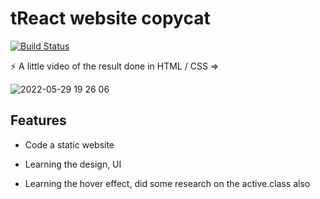 # tReact website copycat

[![Build Status](https://travis-ci.org/joemccann/dillinger.svg?branch=master)](https://travis-ci.org/joemccann/dillinger)


⚡ A little video of the result done in HTML / CSS =>


![2022-05-29 19 26 06](https://user-images.githubusercontent.com/102190834/170883576-b25d9c20-2224-4fa9-9cf4-27b36ed6c9dc.gif)


## Features

- Code a static website

- Learning the design, UI 

- Learning the hover effect, did some research on the active.class also
